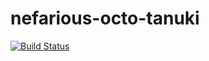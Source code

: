 # nefarious-octo-tanuki
[![Build Status](https://travis-ci.org/AngryLoki/nefarious-octo-tanuki.svg)](https://travis-ci.org/AngryLoki/nefarious-octo-tanuki)
